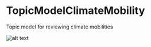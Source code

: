 # TopicModelClimateMobility
Topic model for reviewing climate mobilities


![alt text](https://github.com/geoliz/TopicModelClimateMobility/blob/master/WordCloud.jpg)

